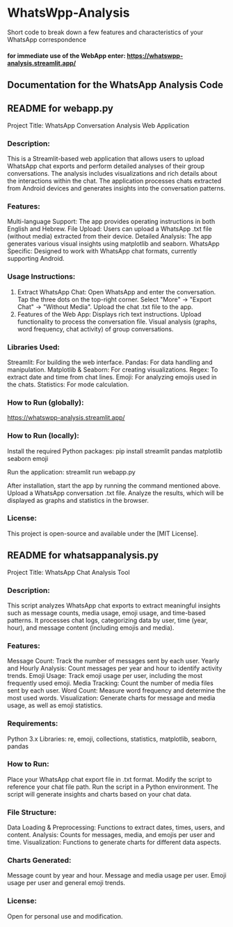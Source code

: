 # WhatsWpp-Analysis
Short code to break down a few features and characteristics of your WhatsApp correspondence
#### for immediate use of the WebApp enter: https://whatswpp-analysis.streamlit.app/ 


## Documentation for the WhatsApp Analysis Code


## README for webapp.py
Project Title:
WhatsApp Conversation Analysis Web Application

### Description:
This is a Streamlit-based web application that allows users to upload WhatsApp chat exports and perform detailed analyses of their group conversations. The analysis includes visualizations and rich details about the interactions within the chat. The application processes chats extracted from Android devices and generates insights into the conversation patterns.

### Features:
Multi-language Support: The app provides operating instructions in both English and Hebrew.
File Upload: Users can upload a WhatsApp .txt file (without media) extracted from their device.
Detailed Analysis: The app generates various visual insights using matplotlib and seaborn.
WhatsApp Specific: Designed to work with WhatsApp chat formats, currently supporting Android.

### Usage Instructions:
1. Extract WhatsApp Chat:
Open WhatsApp and enter the conversation.
Tap the three dots on the top-right corner.
Select "More" → "Export Chat" → "Without Media".
Upload the chat .txt file to the app.
2. Features of the Web App:
Displays rich text instructions.
Upload functionality to process the conversation file.
Visual analysis (graphs, word frequency, chat activity) of group conversations.

### Libraries Used:
Streamlit: For building the web interface.
Pandas: For data handling and manipulation.
Matplotlib & Seaborn: For creating visualizations.
Regex: To extract date and time from chat lines.
Emoji: For analyzing emojis used in the chats.
Statistics: For mode calculation.

### How to Run (globally):
https://whatswpp-analysis.streamlit.app/

### How to Run (locally):
Install the required Python packages:
pip install streamlit pandas matplotlib seaborn emoji

Run the application:
streamlit run webapp.py

After installation, start the app by running the command mentioned above.
Upload a WhatsApp conversation .txt file.
Analyze the results, which will be displayed as graphs and statistics in the browser.

### License:
This project is open-source and available under the [MIT License].



## README for whatsappanalysis.py
Project Title:
WhatsApp Chat Analysis Tool

### Description:
This script analyzes WhatsApp chat exports to extract meaningful insights such as message counts, media usage, emoji usage, and time-based patterns. It processes chat logs, categorizing data by user, time (year, hour), and message content (including emojis and media).

### Features:
Message Count: Track the number of messages sent by each user.
Yearly and Hourly Analysis: Count messages per year and hour to identify activity trends.
Emoji Usage: Track emoji usage per user, including the most frequently used emoji.
Media Tracking: Count the number of media files sent by each user.
Word Count: Measure word frequency and determine the most used words.
Visualization: Generate charts for message and media usage, as well as emoji statistics.

### Requirements:
Python 3.x
Libraries: re, emoji, collections, statistics, matplotlib, seaborn, pandas

### How to Run:
Place your WhatsApp chat export file in .txt format.
Modify the script to reference your chat file path.
Run the script in a Python environment.
The script will generate insights and charts based on your chat data.

### File Structure:
Data Loading & Preprocessing: Functions to extract dates, times, users, and content.
Analysis: Counts for messages, media, and emojis per user and time.
Visualization: Functions to generate charts for different data aspects.

### Charts Generated:
Message count by year and hour.
Message and media usage per user.
Emoji usage per user and general emoji trends.
### License:
Open for personal use and modification.
